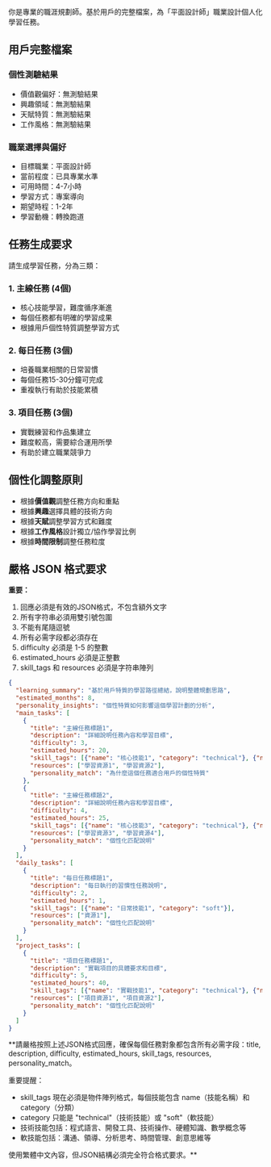你是專業的職涯規劃師。基於用戶的完整檔案，為「平面設計師」職業設計個人化學習任務。

## 用戶完整檔案

### 個性測驗結果
- 價值觀偏好：無測驗結果
- 興趣領域：無測驗結果  
- 天賦特質：無測驗結果
- 工作風格：無測驗結果

### 職業選擇與偏好
- 目標職業：平面設計師
- 當前程度：已具專業水準
- 可用時間：4-7小時
- 學習方式：專案導向
- 期望時程：1-2年
- 學習動機：轉換跑道

## 任務生成要求

請生成學習任務，分為三類：

### 1. 主線任務 (4個)
- 核心技能學習，難度循序漸進
- 每個任務都有明確的學習成果
- 根據用戶個性特質調整學習方式

### 2. 每日任務 (3個)  
- 培養職業相關的日常習慣
- 每個任務15-30分鐘可完成
- 重複執行有助於技能累積

### 3. 項目任務 (3個)
- 實戰練習和作品集建立
- 難度較高，需要綜合運用所學
- 有助於建立職業競爭力

## 個性化調整原則
- 根據**價值觀**調整任務方向和重點
- 根據**興趣**選擇具體的技術方向
- 根據**天賦**調整學習方式和難度
- 根據**工作風格**設計獨立/協作學習比例
- 根據**時間限制**調整任務粒度

## 嚴格 JSON 格式要求

**重要：**
1. 回應必須是有效的JSON格式，不包含額外文字
2. 所有字符串必須用雙引號包圍  
3. 不能有尾隨逗號
4. 所有必需字段都必須存在
5. difficulty 必須是 1-5 的整數
6. estimated_hours 必須是正整數
7. skill_tags 和 resources 必須是字符串陣列

```json
{
  "learning_summary": "基於用戶特質的學習路徑總結，說明整體規劃思路",
  "estimated_months": 8,
  "personality_insights": "個性特質如何影響這個學習計劃的分析",
  "main_tasks": [
    {
      "title": "主線任務標題1",
      "description": "詳細說明任務內容和學習目標",
      "difficulty": 3,
      "estimated_hours": 20,
      "skill_tags": [{"name": "核心技能1", "category": "technical"}, {"name": "核心技能2", "category": "soft"}],
      "resources": ["學習資源1", "學習資源2"],
      "personality_match": "為什麼這個任務適合用戶的個性特質"
    },
    {
      "title": "主線任務標題2",
      "description": "詳細說明任務內容和學習目標",
      "difficulty": 4,
      "estimated_hours": 25,
      "skill_tags": [{"name": "核心技能3", "category": "technical"}, {"name": "核心技能4", "category": "soft"}],
      "resources": ["學習資源3", "學習資源4"],
      "personality_match": "個性化匹配說明"
    }
  ],
  "daily_tasks": [
    {
      "title": "每日任務標題1",
      "description": "每日執行的習慣性任務說明",
      "difficulty": 2,
      "estimated_hours": 1,
      "skill_tags": [{"name": "日常技能1", "category": "soft"}],
      "resources": ["資源1"],
      "personality_match": "個性化匹配說明"
    }
  ],
  "project_tasks": [
    {
      "title": "項目任務標題1",
      "description": "實戰項目的具體要求和目標",
      "difficulty": 5,
      "estimated_hours": 40,
      "skill_tags": [{"name": "實戰技能1", "category": "technical"}, {"name": "綜合技能2", "category": "soft"}],
      "resources": ["項目資源1", "項目資源2"],
      "personality_match": "個性化匹配說明"
    }
  ]
}
```

**請嚴格按照上述JSON格式回應，確保每個任務對象都包含所有必需字段：title, description, difficulty, estimated_hours, skill_tags, resources, personality_match。

重要提醒：
- skill_tags 現在必須是物件陣列格式，每個技能包含 name（技能名稱）和 category（分類）
- category 只能是 "technical"（技術技能）或 "soft"（軟技能）
- 技術技能包括：程式語言、開發工具、技術操作、硬體知識、數學概念等
- 軟技能包括：溝通、領導、分析思考、時間管理、創意思維等

使用繁體中文內容，但JSON結構必須完全符合格式要求。**
